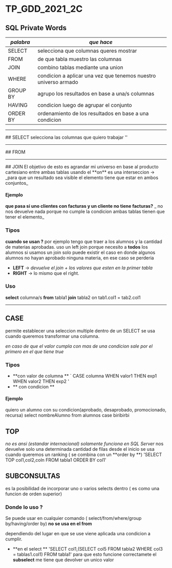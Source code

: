 # TP_GDD_2021_2C

## __SQL Private Words__


*palabra*|*que hace*
----------|------------
SELECT | selecciona que columnas queres mostrar 
FROM | de que tabla muestro las columnas
JOIN | combino tablas mediante una union
WHERE | condicion a aplicar una vez que tenemos nuestro universo armado
GROUP BY | agrupo los resultados en base a una/s columnas 
HAVING | condicion luego de agrupar el conjunto 
ORDER BY | ordenamiento de los resultados en base a una condicion
<hr>
## SELECT
selecciona las columnas que quiero trabajar
''
<hr>
## FROM
<hr>
## JOIN 
El objetivo de esto es agrandar mi universo en base al producto cartesiano entre ambas tablas 
usando el **on** es una interseccion -> _para que un resultado sea visible el elemento tiene que estar en ambos conjuntos_

#### Ejemplo
**que pasa si uno clientes con facturas y un cliente no tiene facturas?**
_ no nos devuelve nada porque no cumple la condicion ambas tablas tienen que tener el elemento_

### Tipos
**cuando se usan ?**
por ejemplo tengo que traer a los alumnos y la cantidad de materias aprobadas.
uso un left join porque necesito a **todos** los alumnos si usamos un join solo puede existir el caso en donde algunos alumnos no hayan aprobado ninguna materia, en ese caso se perderia  

* **LEFT** -> _devuelve el join + los valores que esten en la primer tabla_
* **RIGHT** -> lo mismo que el right.

### Uso 
**select** columna/s **from** tabla1 **join** tabla2 on tab1.col1 = tab2.col1

<hr>

## CASE
permite establecer una seleccion multiple dentro de un SELECT
se usa cuando queremos transformar una columna.

_en caso de que el valor cumpla con mas de una condicion sale por el primero en el que tiene true_

### Tipos
* **con valor de columna **
`	CASE columna	WHEN valor1 THEN exp1
			WHEN valor2 THEN exp2
'
* ** con condicion **

#### Ejemplo 
quiero un alumno con su condicion(aprobado, desaprobado, promocionado, recursa)
select nombreAlumno
from alumnos 
case biribirbi 	


## TOP
_no es ansi (estandar internacional) solamente funciona en SQL Server_
nos devuelve solo una determinada cantidad de filas desde el inicio
se usa cuando queremos un ranking ( se combina con un **order by **)
'SELECT TOP col1,col2,coln FROM tabla1 ORDER BY col1'



## SUBCONSULTAS
es la posibilidad de incorporar uno o varios selects dentro ( es como una funcion de orden superior) 

### Donde lo uso ?
Se puede usar en cualquier comando ( select/from/where/group by/having/order by)
**no se usa en el from**

dependiendo del lugar en que se use viene aplicada una condicion a cumplir.
* **en el select ** 
'SELECT col1,(SELECT col5 FROM tabla2 WHERE col3 = tablas1.col1) FROM tabla1'
para que esto funcione correctamete el **subselect** me tiene que devolver un unico valor
